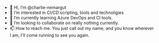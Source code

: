 - 👋 Hi, I’m @charlie-nemargut
- 👀 I’m interested in CI/CD scripting, tools and technoligies
- 🌱 I’m currently learning Azure DevOps and CI tools.
- 💞️ I’m looking to collaborate on really nothing currently.
- 📫 How to reach me. You just call out my name, and you know wherever I am, I'll come running to see you again. 

<!---
charlie-nemargut/charlie-nemargut is a ✨ special ✨ repository because its `README.md` (this file) appears on your GitHub profile.
You can click the Preview link to take a look at your changes.
--->
